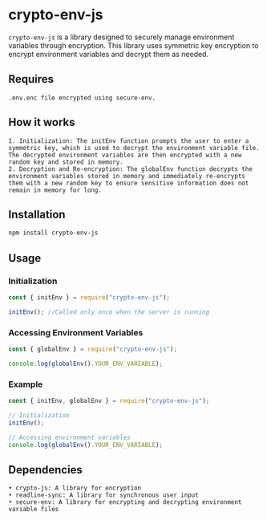 # crypto-env-js

`crypto-env-js` is a library designed to securely manage environment variables through encryption. This library uses symmetric key encryption to encrypt environment variables and decrypt them as needed.

## Requires

    .env.enc file encrypted using secure-env.

## How it works

    1. Initialization: The initEnv function prompts the user to enter a symmetric key, which is used to decrypt the environment variable file. The decrypted environment variables are then encrypted with a new random key and stored in memory.
    2. Decryption and Re-encryption: The globalEnv function decrypts the environment variables stored in memory and immediately re-encrypts them with a new random key to ensure sensitive information does not remain in memory for long.

## Installation

```bash
npm install crypto-env-js
```

## Usage

### Initialization

```javascript
const { initEnv } = require("crypto-env-js");

initEnv(); //Called only once when the server is running
```

### Accessing Environment Variables

```javascript
const { globalEnv } = require("crypto-env-js");

console.log(globalEnv().YOUR_ENV_VARIABLE);
```

### Example

```javascript
const { initEnv, globalEnv } = require("crypto-env-js");

// Initialization
initEnv();

// Accessing environment variables
console.log(globalEnv().YOUR_ENV_VARIABLE);
```

## Dependencies

    • crypto-js: A library for encryption
    • readline-sync: A library for synchronous user input
    • secure-env: A library for encrypting and decrypting environment variable files
